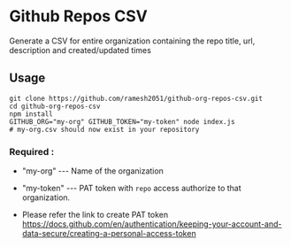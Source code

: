 # Github Repos CSV

Generate a CSV for entire organization containing the repo title, url, description and created/updated times

## Usage

```
git clone https://github.com/ramesh2051/github-org-repos-csv.git
cd github-org-repos-csv
npm install
GITHUB_ORG="my-org" GITHUB_TOKEN="my-token" node index.js
# my-org.csv should now exist in your repository
```

### Required :
- "my-org" --- Name of the organization
- "my-token" --- PAT token with `repo` access authorize to that organization.

- Please refer the link to create PAT token https://docs.github.com/en/authentication/keeping-your-account-and-data-secure/creating-a-personal-access-token
